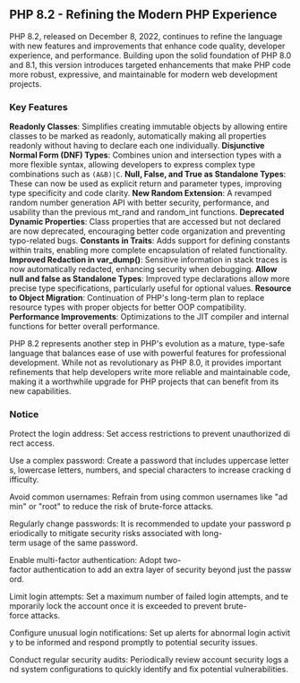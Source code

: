 ## PHP 8.2 - Refining the Modern PHP Experience

PHP 8.2, released on December 8, 2022, continues to refine the language with new features and improvements that enhance code quality, developer experience, and performance. Building upon the solid foundation of PHP 8.0 and 8.1, this version introduces targeted enhancements that make PHP code more robust, expressive, and maintainable for modern web development projects.

### Key Features

**Readonly Classes**: Simplifies creating immutable objects by allowing entire classes to be marked as readonly, automatically making all properties readonly without having to declare each one individually.
**Disjunctive Normal Form (DNF) Types**: Combines union and intersection types with a more flexible syntax, allowing developers to express complex type combinations such as `(A&B)|C`.
**Null, False, and True as Standalone Types**: These can now be used as explicit return and parameter types, improving type specificity and code clarity.
**New Random Extension**: A revamped random number generation API with better security, performance, and usability than the previous mt_rand and random_int functions.
**Deprecated Dynamic Properties**: Class properties that are accessed but not declared are now deprecated, encouraging better code organization and preventing typo-related bugs.
**Constants in Traits**: Adds support for defining constants within traits, enabling more complete encapsulation of related functionality.
**Improved Redaction in var_dump()**: Sensitive information in stack traces is now automatically redacted, enhancing security when debugging.
**Allow null and false as Standalone Types**: Improved type declarations allow more precise type specifications, particularly useful for optional values.
**Resource to Object Migration**: Continuation of PHP's long-term plan to replace resource types with proper objects for better OOP compatibility.
**Performance Improvements**: Optimizations to the JIT compiler and internal functions for better overall performance.

PHP 8.2 represents another step in PHP's evolution as a mature, type-safe language that balances ease of use with powerful features for professional development. While not as revolutionary as PHP 8.0, it provides important refinements that help developers write more reliable and maintainable code, making it a worthwhile upgrade for PHP projects that can benefit from its new capabilities.

### Notice

Protect the login address: Set access restrictions to prevent unauthorized direct access.
    
Use a complex password: Create a password that includes uppercase letters, lowercase letters, numbers, and special characters to increase cracking difficulty.
    
Avoid common usernames: Refrain from using common usernames like "admin" or "root" to reduce the risk of brute-force attacks.
    
Regularly change passwords: It is recommended to update your password periodically to mitigate security risks associated with long-term usage of the same password.
    
Enable multi-factor authentication: Adopt two-factor authentication to add an extra layer of security beyond just the password.
    
Limit login attempts: Set a maximum number of failed login attempts, and temporarily lock the account once it is exceeded to prevent brute-force attacks.
    
Configure unusual login notifications: Set up alerts for abnormal login activity to be informed and respond promptly to potential security issues.
    
Conduct regular security audits: Periodically review account security logs and system configurations to quickly identify and fix potential vulnerabilities.
        